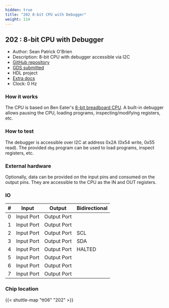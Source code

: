 ```yaml
---
hidden: true
title: "202 8-bit CPU with Debugger"
weight: 114
---
```


## 202 : 8-bit CPU with Debugger

* Author: Sean Patrick O'Brien
* Description: 8-bit CPU with debugger accessible via I2C
* [GitHub repository](https://github.com/obriensp/tt06-spo-be8-nomacro)
* [GDS submitted](https://github.com/obriensp/tt06-spo-be8-nomacro/actions/runs/8757129187)
* HDL project
* [Extra docs]()
* Clock: 0 Hz

### How it works

The CPU is based on Ben Eater's [8-bit breadboard CPU](https://eater.net/8bit). A built-in debugger allows pausing the CPU, loading programs, inspecting/modifying registers, etc.

### How to test

The debugger is accessible over I2C at address 0x2A (0x54 write, 0x55 read). The provided `dbg` program can be used to load programs, inspect registers, etc.

### External hardware

Optionally, data can be provided on the input pins and consumed on the output pins. They are accessible to the CPU as the IN and OUT registers.


### IO

| #             | Input    | Output   | Bidirectional   |
| ------------- | -------- | -------- | --------------- |
| 0 | Input Port  | Output Port  |         |
| 1 | Input Port  | Output Port  |         |
| 2 | Input Port  | Output Port  | SCL        |
| 3 | Input Port  | Output Port  | SDA        |
| 4 | Input Port  | Output Port  | HALTED        |
| 5 | Input Port  | Output Port  |         |
| 6 | Input Port  | Output Port  |         |
| 7 | Input Port  | Output Port  |         |


### Chip location

{{< shuttle-map "tt06" "202" >}}

